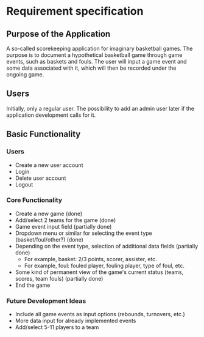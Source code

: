 # Requirement specification
## Purpose of the Application

A so-called scorekeeping application for imaginary basketball games. The purpose is to document a hypothetical basketball game through game events, such as baskets and fouls. The user will input a game event and some data associated with it, which will then be recorded under the ongoing game.

## Users

Initially, only a regular user. The possibility to add an admin user later if the application development calls for it.

## Basic Functionality

### Users
- Create a new user account
- Login
- Delete user account
- Logout

### Core Functionality
- Create a new game (done)  
- Add/select 2 teams for the game (done)  
- Game event input field (partially done)  
- Dropdown menu or similar for selecting the event type (basket/foul/other?) (done)  
- Depending on the event type, selection of additional data fields (partially done)  
    - For example, basket: 2/3 points, scorer, assister, etc.  
    - For example, foul: fouled player, fouling player, type of foul, etc.  
- Some kind of permanent view of the game's current status (teams, scores, team fouls) (partially done)  
- End the game  

### Future Development Ideas
- Include all game events as input options (rebounds, turnovers, etc.)
- More data input for already implemented events
- Add/select 5-11 players to a team
